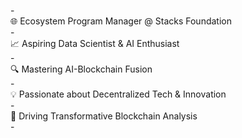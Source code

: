 -<br>
 🌐 Ecosystem Program Manager @ Stacks Foundation<br>
-<br>
 📈 Aspiring Data Scientist & AI Enthusiast<br>
-<br>
 🔍 Mastering AI-Blockchain Fusion<br>
-<br>
 💡 Passionate about Decentralized Tech & Innovation<br>
-<br>
 🚀 Driving Transformative Blockchain Analysis<br>
-<br>
